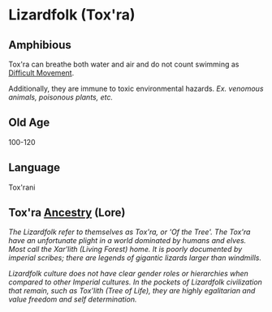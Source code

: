 # Lizardfolk (Tox'ra)

## Amphibious

Tox'ra can breathe both water and air and do not count swimming as [Difficult Movement](../../Game%20Procedures/Combat/Movement.md#Difficult%20Movement).

Additionally, they are immune to toxic environmental hazards.
*Ex. venomous animals, poisonous plants, etc.*

## Old Age

100-120

## Language

Tox'rani

## Tox'ra [Ancestry](Ancestry.md) (Lore)

*The Lizardfolk refer to themselves as Tox'ra, or 'Of the Tree'. The Tox'ra have an unfortunate plight in a world dominated by humans and elves. Most call the Xar'lith (Living Forest) home. It is poorly documented by imperial scribes; there are legends of gigantic lizards larger than windmills.*

*Lizardfolk culture does not have clear gender roles or hierarchies when compared to other Imperial cultures. In the pockets of Lizardfolk civilization that remain, such as Tox'lith (Tree of Life), they are highly egalitarian and value freedom and self determination.*
